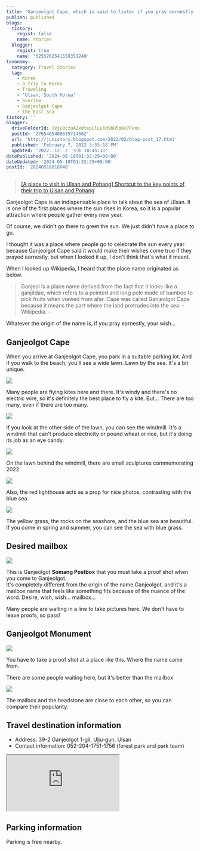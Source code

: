 ```yaml
---
title: 'Ganjeolgot Cape, which is said to listen if you pray earnestly'
publish: published
blogs:
  tistory:
    regist: false
    name: stories
  blogger:
    regist: true
    name: '5255262541558351240'
taxonomy:
  category: Travel Stories
  tag:
    - Korea
    - a trip to Korea
    - Traveling
    - 'Ulsan, South Korea'
    - Sunrise
    - Ganjeolgot Cape
    - the East Sea
tistory: ''
blogger:
  driveFolderId: 1VjuBczuAZx8tepLlLLXdSbH5p6v7Fens
  postId: '2765465408639714562'
  url: 'http://junistory.blogspot.com/2022/02/blog-post_17.html'
  published: 'February 7, 2022 3:55:18 PM'
  updated: '2022. 12. 2. 오후 10:45:31'
datePublished: '2024-05-18T01:32:29+09:00'
dateUpdated: '2024-05-18T01:32:29+09:00'
postId: '20240518018048'
---
```


> [[A place to visit in Ulsan and Pohang] Shortcut to the key points of their trip to Ulsan and Pohang](http://junistory.blogspot.com/2022/11/a-place-worth-visiting-in-ulsan-and.html)

Ganjeolgot Cape is an indispensable place to talk about the sea of Ulsan. It is one of the first places where the sun rises in Korea, so it is a popular attraction where people gather every new year.

Of course, we didn't go there to greet the sun. We just didn't have a place to go.

I thought it was a place where people go to celebrate the sun every year because Ganjeolgot Cape said it would make their wishes come true if they prayed earnestly, but when I looked it up, I don't think that's what it meant.

When I looked up Wikipedia, I heard that the place name originated as below.

> Ganjeol is a place name derived from the fact that it looks like a ganjitdae, which refers to a pointed and long pole made of bamboo to pick fruits when viewed from afar. Cape was called Ganjeolgot Cape because it means the part where the land protrudes into the sea. - Wikipedia. -

Whatever the origin of the name is, if you pray earnestly, your wish...

## Ganjeolgot Cape

When you arrive at Ganjeolgot Cape, you park in a suitable parking lot. And if you walk to the beach, you'll see a wide lawn. Lawn by the sea. It's a bit unique.

![](./images/njo2_20220201_143015-01.jpeg)

Many people are flying kites here and there. It's windy and there's no electric wire, so it's definitely the best place to fly a kite. But... There are too many, even if there are too many.

![](./images/njo2_20220201_143106-01.jpeg)

If you look at the other side of the lawn, you can see the windmill. It's a windmill that can't produce electricity or pound wheat or rice, but it's doing its job as an eye candy.

![](./images/njo2_20220201_150812-01.jpeg)

On the lawn behind the windmill, there are small sculptures commemorating 2022.

![](./images/njo2_20220201_143957-01.jpeg)

Also, the red lighthouse acts as a prop for nice photos, contrasting with the blue sea.

![](./images/njo2_20220201_144719-01.jpeg)

The yellow grass, the rocks on the seashore, and the blue sea are beautiful. If you come in spring and summer, you can see the sea with blue grass.

## Desired mailbox

![](./images/njo2_20220201_144907-01.jpeg)

This is Ganjeolgot **Somang Postbox** that you must take a proof shot when you come to Ganjeolgot.  
It's completely different from the origin of the name Ganjeolgot, and it's a mailbox name that feels like something fits because of the nuance of the word. Desire, wish, wish... mailbox...

Many people are waiting in a line to take pictures here. We don't have to leave proofs, so pass!

## Ganjeolgot Monument

![](./images/njo2_20220201_145129-01.jpeg)

You have to take a proof shot at a place like this. Where the name came from.

There are some people waiting here, but it's better than the mailbox

![](./images/njo2_20220201_145225-01.jpeg)

The mailbox and the headstone are close to each other, so you can compare their popularity.

## Travel destination information

- Address: 39-2 Ganjeolgot 1-gil, Ulju-gun, Ulsan
- Contact information: 052-204-1751-1756 (forest park and park team)

<div class='embed-responsive embed-responsive-16by9'>
<iframe src='https://www.google.com/maps/embed?pb=!1m18!1m12!1m3!1d3253.861062093378!2d129.36061000899292!3d35.35909422351384!2m3!1f0!2f0!3f0!3m2!1i1024!2i768!4f13.1!3m3!1m2!1s0x35687f826b5fcb6d%3A0x2aef1b53e825d43d!2z6rCE7KCI6rO2IOyGjOunneyasOyytO2GtQ!5e0!3m2!1sko!2skr!4v1644216662663!5m2!1sko!2skr' class='embed-responsive-item' allowfullscreen></iframe>
</div>

## Parking information

Parking is free nearby.

